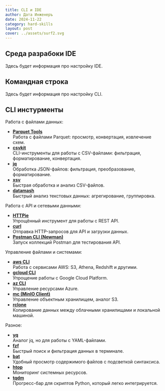 ```yaml
---
title: CLI и IDE
author: Дата Инженеръ
date: 2024-11-22
category: hard-skills
layout: post
cover: ../assets/surf2.svg
---
```


## Среда разрабоки IDE

Здесь будет информация про настройку IDE.

## Командная строка

Здесь будет информация про настройку CLI.

## CLI инстурменты 

Работа с файлами данных:

- **[Parquet Tools](https://github.com/apache/parquet-mr/tree/master/parquet-tools)**  
  Работа с файлами Parquet: просмотр, конвертация, извлечение схем.
- **[csvkit](https://csvkit.readthedocs.io/)**  
  CLI-инструменты для работы с CSV-файлами: фильтрация, форматирование, конвертация.
- **[jq](https://stedolan.github.io/jq/)**  
  Обработка JSON-файлов: фильтрация, преобразование, форматирование.
- **[xsv](https://github.com/BurntSushi/xsv)**  
  Быстрая обработка и анализ CSV-файлов.
- **[datamash](https://www.gnu.org/software/datamash/)**  
  Быстрый анализ текстовых данных: агрегирование, группировка.

Работа с API и сетевыми данными:

- **[HTTPie](https://httpie.io/)**  
  Упрощённый инструмент для работы с REST API.
- **[curl](https://curl.se/)**  
  Отправка HTTP-запросов для API и загрузки данных.
- **[Postman CLI (Newman)](https://www.npmjs.com/package/newman)**  
  Запуск коллекций Postman для тестирования API.

Управление файлами и системами:

- **[aws CLI](https://aws.amazon.com/cli/)**  
  Работа с сервисами AWS: S3, Athena, Redshift и другими.
- **[gcloud CLI](https://cloud.google.com/sdk/gcloud)**  
  Упрощение работы с Google Cloud Platform.
- **[az CLI](https://learn.microsoft.com/en-us/cli/azure/)**  
  Управление ресурсами Azure.
- **[mc (MinIO Client)](https://min.io/docs/minio/linux/reference/minio-mc.html)**  
  Управление объектным хранилищем, аналог S3.
- **[rclone](https://rclone.org/)**  
  Копирование данных между облачными хранилищами и локальной машиной.

Разное: 

- **[yq](https://github.com/mikefarah/yq)**  
  Аналог jq, но для работы с YAML-файлами.
- **[fzf](https://github.com/junegunn/fzf)**  
  Быстрый поиск и фильтрация данных в терминале.
- **[bat](https://github.com/sharkdp/bat)**  
  Удобный просмотр содержимого файлов с подсветкой синтаксиса.
- **[htop](https://htop.dev/)**  
  Мониторинг системных ресурсов.
- **[tqdm](https://tqdm.github.io/)**  
  Прогресс-бар для скриптов Python, который легко интегрируется.